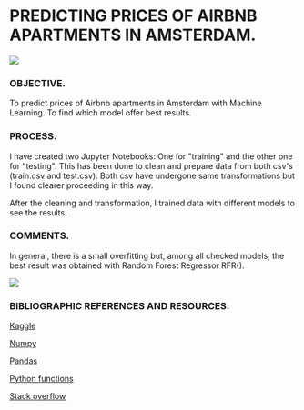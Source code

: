 # PREDICTING PRICES OF AIRBNB APARTMENTS IN AMSTERDAM.

![](http://latfusa.com/media/uploads/2020/12/10/airbnb-678x381.jpg)

### OBJECTIVE.

To predict prices of Airbnb apartments in Amsterdam with Machine Learning. To find which model offer best results.

### PROCESS.

I have created two Jupyter Notebooks: One for "training" and the other one for "testing". This has been done to clean and prepare data from both csv's (train.csv and test.csv). Both csv have undergone same transformations but I found clearer proceeding in this way.

After the cleaning and transformation, I trained data with different models to see the results.

### COMMENTS.

In general, there is a small overfitting but, among all checked models, the best result was obtained with Random Forest Regressor RFR(). 


![](https://www.lavanguardia.com/files/image_948_465/uploads/2021/11/08/6188d30c7a62b.jpeg)

### BIBLIOGRAPHIC REFERENCES AND RESOURCES.

[Kaggle](https://www.kaggle.com/c/airbnb-madrid-ironhack/data)

[Numpy](https://numpy.org/doc/1.18/)

[Pandas](https://pandas.pydata.org/)

[Python functions](https://docs.python.org/3/library/functions.html)

[Stack overflow](https://stackoverflow.com/)